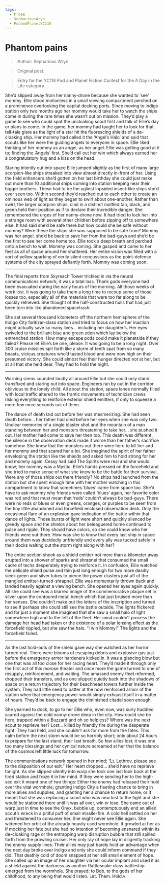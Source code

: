 ```yaml
---
tags:
  - Prose
  - XephariousWryn
  - PodandPlanetYC118
---
```


# Phantom pains

> Author: Xepharious Wryn

> Original post: 

> Entry for the YC118 Pod and Planet Fiction Contest for the A Day in the Life category.

She’d slipped away from her nanny-drone because she wanted to ‘see’ mommy. Ellie stood motionless in a small viewing compartment perched on a prominence overlooking the capital docking ports. Since moving to Indigo station only two months ago her mommy would take her to watch the ships come in during the rare times she wasn’t out on mission. They’d play a game to see who could spot the uncloaking scout first and talk of Ellie’s day or plans to come. In the game, her mommy had taught her to look for that tell-tale glare as the light of a star hit the fluorescing shields of a de-cloaking ship. Her mommy had called it the ‘Angel’s Halo’ and said that scouts like her were the guiding angels to everyone in space. Ellie liked thinking of her mommy as an angel; as her angel. Ellie was getting good at it to; finding the ‘Angels’ first. She’d call out her win which always earned her a congratulatory hug and a kiss on the head.

Staring intently out into space Ellie jumped slightly as the first of many large scorpion-like ships streaked into view almost directly in-front of her. Using the field enhancers she’d gotten on her last birthday she could just make out more than 10 additional ships coming into station keeping near their bigger brothers. These had to be the ugliest lopsided insect-like ships she’d ever seen too. Within second they’d reached out to each other to create an ominous web of light as they began to swirl about one-another.  Rather than swirl, the larger scorpion ships, clad in a distinct mottled tan, black, and green held their position as if to declare their incredible danger. She remembered the urges of her nanny-drone now. It had tried to lock her into a strange room with several other children before zipping off to somewhere else. It had said she’d be safe there but how could she be safe without mommy? Were these the ships she was supposed to be safe from? Mommy was her angel, she’d be back to save her from the bad-guys and she’d be the first to see her come home too. Ellie took a deep breath and perched onto a bench to wait. Mommy was coming. She gasped and came to her feet as all of space around her shattered. Her entire vision was filled with a sort of yellow sparking of eerily silent concussions as the point-defense systems of the city sprayed defiantly forth. Mommy was coming soon.

*****

The final reports from Skyreach Tower trickled in via the neural communications network; it was a total loss. Thank gods everyone had been evacuated during the early hours of the morning. All those weeks of work lost. It was going to take them a long time to recoup some of those losses too, especially all of the materials that were too far along to be quickly retrieved. She thought of the half-constructed hulls that had just been torn into like abandoned spacetrash.

She sat several thousand kilometers off the northern hemisphere of the Indigo City foritizar-class station and tried to focus on how her inaction might actually save so many lives… including her daughter’s. Her eyes swiveled to the brilliant blue and green eden which lay below the entrenched station. How many escape pods could make it planetside if they failed? Please let Ellie’s be one, please. It was going to be a long night. Over 300 cruise missiles spit forth like a storm of teeth spat from so many beasts, vicious creatures who’d tasted blood and were now high on their presumed victory. She could almost feel their hunger directed not at her, but at all that she held dear. They had to hold the night.

*****

Warning sirens sounded loudly all around Ellie but she could only stand transfixed and staring out into space. Engineers ran by out in the corridor oblivious to the lonely child. All about the station, space lanes normally filled with local traffic altered to the frantic movements of technician crews risking everything to reinforce  exterior shield emitters, if only to squeeze a mere few more seconds out of them.

The dance of death laid out before her was mesmerizing. She had seen death before… her father had died before her eyes when she was only two. Unclear memories of a single blaster shot and the mountain of a man standing between her and monsters threatening to take her… she pushed it out. Her mother had come to save her then too. This death was different, the silence in the observation deck made it worse than her father’s sacrifice somehow. She knew that the monsters out there were here to kill her and her mommy and that scared her a lot. She imagined the spirit of her father enveloping the station like the shields and asked him to hold strong for her and mommy again. Cessy had said The Spirits were real and she would know; her mommy was a Mystic.
Ellie’s hands pressed on the forcefield and she tried to make sense of what she knew to be the battle for their survival. Were any of those ships out there friendly? No ships had launched from the station but she spent enough time with her mother watching in this compartment to know that sometimes ‘blues’ came from space too. She’d have to ask mommy why friends were called ‘blues’ again, her favorite color was red and that must mean that ‘reds’ couldn’t always be bad-guys. There were no reds or blues or even greens, oranges, or purples to be seen from the tiny little abandoned and forcefield enclosed observation deck. Only the occasional flare of an explosion gave indication of the battle within that dance of lights. Those bursts of light were short and quickly silenced by greedy space and the shields about her beleaguered home continued to pulse and ripple. They should have colors, so she could know who her friends were out there. How was she to know that every last ship in space around them was decidedly unfriendly and every ally was tucked safely in their docks waiting out the storm right along with her?

The entire section shook as a shield emitter not more than a kilometer away erupted into a shower of sparks and shrapnel that consumed the small cadre of techs desperately trying to reinforce it. In confusion, Ellie watched the delicate shield pulse and thin just long enough for two more deadly sleek green and silver tubes to pierce the power clusters just aft of the mangled emitter-turned-shrapnel. Ellie was momentarily thrown back and landed heavily against a viewing bench. She opened her eyes again quickly. All she could see was a blurred image of the commemorative plaque set in silver upon the contoured metal bench which had just bruised more than her senses. She couldn’t make out the letters of the inscription and turned to see if perhaps she could still see the battle outside. The lights flickered and for just a moment she imagined that she saw a small halo of light somewhere high and to the left of the fleet. Her mind couldn’t process the damage her head had taken or the existence of a solar lensing effect as the forcefield rippled, but she saw the halo. “I win Mommy!”
The lights and the forcefield failed.

*****

As the last hold-outs of the shield gave way she watched as her horror turned real. There were blooms of escaping debris and explosive gas just before the emergency armor hardeners kicked in. It was a glancing blow but one that was all too close for her racing heart. They’d made it through only the first act of this morose theater and once more the game turned to one of resupply, reinforcement, and waiting. The amassed enemy fleet reformed, dropped their transfers, and as one slipped quietly back into the shadows of space on a return trajectory for their beachhead towers further inside the system. They had little need to batter at the now reinforced armor of the station when that emergency power would simply exhaust itself in a matter of hours. They’d be back to engage the diminished citadel soon enough.

She yearned to dock, to go to her Ellie who, even now, was surly huddled scared against the cold nanny-drone deep in the city. How could she be here, trapped within a Buzzard and oh so helpless? Where was the next scout to reprieve her? Lost… killed by friendly fire during the desperate fight. They had held, and she couldn’t ask for more from the fates. This calm before the next storm would be so horribly short; only about 24 hours to prepare for the last stand, their last breath. So few allies lost; it was one too many blessings and her cynical nature screamed at her that the balance of the cosmos left little luck for tomorrow.

The communications network opened in her mind; “Lt. Lethrov, please see to the disposition of our exit.” Her heart dropped… she’d have no reprieve tonight. As she slipped silently into warp she took one last look back at the tired station and froze it in her mind. If they were sending her to the high-sec exit it meant one of two things: Either the enemy had released their hold over the vital wormhole; granting Indigo City a fleeting chance to bring in more allies and supplies, and granting her a chance to return home; or it meant that she was replacing a scout who was now lost to the fight and she would be stationed there until it was all over, win or lose. She came out of warp just in time to see the Onyx, bubble up, contemptuously end an allied scout’s wreck in a pitiful puff of small missile-fire. A cold hell settled on her and threatened to consumer her. She might never see Ellie again. She widened her orbit of the already heavily used wormhole. It growled at her as if mocking her fate but she had no intention of becoming ensnared within its de-cloaking rage or the entrapping warp disruption bubble that still spilled forth from the prowling cruiser. Her only ray of hope lay in diligently tracking the enemy supply lines. Their allies may just barely hold an advantage when the next day broke over Indigo and only she could inform command if they did. That deathly cold of doom snapped at her still small element of hope. She called up an image of her daughter via her ocular implant and used it as a shield against the darkness as another Rattlesnake class battleship emerged from the wormhole. She prayed; to Bob, to the gods of her childhood, to any being that would listen. Let. Them. Hold.v